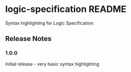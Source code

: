 # logic-specification README

Syntax highlighting for Logic Specification.

## Release Notes

### 1.0.0

Initial release - very basic syntax highlighting
